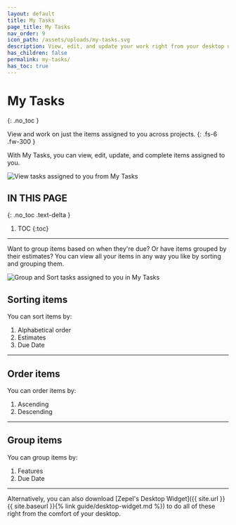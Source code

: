 ```yaml
---
layout: default
title: My Tasks
page_title: My Tasks
nav_order: 9
icon_path: /assets/uploads/my-tasks.svg
description: View, edit, and update your work right from your desktop using Zepel's Desktop Widget.
has_children: false
permalink: my-tasks/
has_toc: true
---
```


# My Tasks
{: .no_toc }

View and work on just the items assigned to you across projects.
{: .fs-6 .fw-300 }

With My Tasks, you can view, edit, update, and complete items assigned to you. 

![View tasks assigned to you from My Tasks](/guide/assets/uploads/zepel-my-tasks.png "My Tasks")

## IN THIS PAGE
{: .no_toc .text-delta }

1. TOC
{:toc}

---

Want to group items based on when they're due? Or have items grouped by their estimates? You can view all your items in any way you like by sorting and grouping them. 

![Group and Sort tasks assigned to you in My Tasks](/guide/assets/uploads/zepel-my-tasks-group-sort.png "Group and Sort")

## Sorting items

You can sort items by:
1. Alphabetical order
2. Estimates
3. Due Date

---

## Order items

You can order items by:
1. Ascending
2. Descending

---

## Group items

You can group items by:
1. Features
2. Due Date

---

Alternatively, you can also download [Zepel's Desktop Widget]({{ site.url }}{{ site.baseurl }}{% link guide/desktop-widget.md %}) to do all of these right from the comfort of your desktop. 